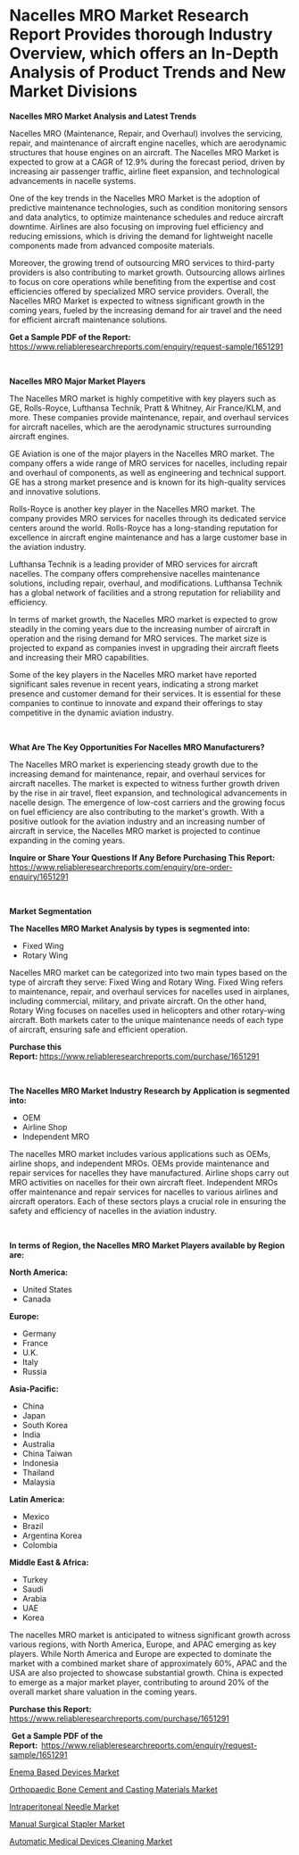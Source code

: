 <p><h1>Nacelles MRO Market Research Report Provides thorough Industry Overview, which offers an In-Depth Analysis of Product Trends and New Market Divisions</h1></p><p><strong>Nacelles MRO Market Analysis and Latest Trends</strong></p>
<p><p>Nacelles MRO (Maintenance, Repair, and Overhaul) involves the servicing, repair, and maintenance of aircraft engine nacelles, which are aerodynamic structures that house engines on an aircraft. The Nacelles MRO Market is expected to grow at a CAGR of 12.9% during the forecast period, driven by increasing air passenger traffic, airline fleet expansion, and technological advancements in nacelle systems.</p><p>One of the key trends in the Nacelles MRO Market is the adoption of predictive maintenance technologies, such as condition monitoring sensors and data analytics, to optimize maintenance schedules and reduce aircraft downtime. Airlines are also focusing on improving fuel efficiency and reducing emissions, which is driving the demand for lightweight nacelle components made from advanced composite materials.</p><p>Moreover, the growing trend of outsourcing MRO services to third-party providers is also contributing to market growth. Outsourcing allows airlines to focus on core operations while benefiting from the expertise and cost efficiencies offered by specialized MRO service providers. Overall, the Nacelles MRO Market is expected to witness significant growth in the coming years, fueled by the increasing demand for air travel and the need for efficient aircraft maintenance solutions.</p></p>
<p><strong>Get a Sample PDF of the Report:&nbsp;</strong> <a href="https://www.reliableresearchreports.com/enquiry/request-sample/1651291">https://www.reliableresearchreports.com/enquiry/request-sample/1651291</a></p>
<p>&nbsp;</p>
<p><strong>Nacelles MRO Major Market Players</strong></p>
<p><p>The Nacelles MRO market is highly competitive with key players such as GE, Rolls-Royce, Lufthansa Technik, Pratt & Whitney, Air France/KLM, and more. These companies provide maintenance, repair, and overhaul services for aircraft nacelles, which are the aerodynamic structures surrounding aircraft engines.</p><p>GE Aviation is one of the major players in the Nacelles MRO market. The company offers a wide range of MRO services for nacelles, including repair and overhaul of components, as well as engineering and technical support. GE has a strong market presence and is known for its high-quality services and innovative solutions.</p><p>Rolls-Royce is another key player in the Nacelles MRO market. The company provides MRO services for nacelles through its dedicated service centers around the world. Rolls-Royce has a long-standing reputation for excellence in aircraft engine maintenance and has a large customer base in the aviation industry.</p><p>Lufthansa Technik is a leading provider of MRO services for aircraft nacelles. The company offers comprehensive nacelles maintenance solutions, including repair, overhaul, and modifications. Lufthansa Technik has a global network of facilities and a strong reputation for reliability and efficiency.</p><p>In terms of market growth, the Nacelles MRO market is expected to grow steadily in the coming years due to the increasing number of aircraft in operation and the rising demand for MRO services. The market size is projected to expand as companies invest in upgrading their aircraft fleets and increasing their MRO capabilities.</p><p>Some of the key players in the Nacelles MRO market have reported significant sales revenue in recent years, indicating a strong market presence and customer demand for their services. It is essential for these companies to continue to innovate and expand their offerings to stay competitive in the dynamic aviation industry.</p></p>
<p>&nbsp;</p>
<p><strong>What Are The Key Opportunities For Nacelles MRO Manufacturers?</strong></p>
<p><p>The Nacelles MRO market is experiencing steady growth due to the increasing demand for maintenance, repair, and overhaul services for aircraft nacelles. The market is expected to witness further growth driven by the rise in air travel, fleet expansion, and technological advancements in nacelle design. The emergence of low-cost carriers and the growing focus on fuel efficiency are also contributing to the market's growth. With a positive outlook for the aviation industry and an increasing number of aircraft in service, the Nacelles MRO market is projected to continue expanding in the coming years.</p></p>
<p><strong>Inquire or Share Your Questions If Any Before Purchasing This Report:</strong> <a href="https://www.reliableresearchreports.com/enquiry/pre-order-enquiry/1651291">https://www.reliableresearchreports.com/enquiry/pre-order-enquiry/1651291</a></p>
<p>&nbsp;</p>
<p><strong>Market Segmentation</strong></p>
<p><strong>The Nacelles MRO Market Analysis by types is segmented into:</strong></p>
<p><ul><li>Fixed Wing</li><li>Rotary Wing</li></ul></p>
<p><p>Nacelles MRO market can be categorized into two main types based on the type of aircraft they serve: Fixed Wing and Rotary Wing. Fixed Wing refers to maintenance, repair, and overhaul services for nacelles used in airplanes, including commercial, military, and private aircraft. On the other hand, Rotary Wing focuses on nacelles used in helicopters and other rotary-wing aircraft. Both markets cater to the unique maintenance needs of each type of aircraft, ensuring safe and efficient operation.</p></p>
<p><strong>Purchase this Report:&nbsp;</strong><a href="https://www.reliableresearchreports.com/purchase/1651291">https://www.reliableresearchreports.com/purchase/1651291</a></p>
<p>&nbsp;</p>
<p><strong>The Nacelles MRO Market Industry Research by Application is segmented into:</strong></p>
<p><ul><li>OEM</li><li>Airline Shop</li><li>Independent MRO</li></ul></p>
<p><p>The nacelles MRO market includes various applications such as OEMs, airline shops, and independent MROs. OEMs provide maintenance and repair services for nacelles they have manufactured. Airline shops carry out MRO activities on nacelles for their own aircraft fleet. Independent MROs offer maintenance and repair services for nacelles to various airlines and aircraft operators. Each of these sectors plays a crucial role in ensuring the safety and efficiency of nacelles in the aviation industry.</p></p>
<p>&nbsp;</p>
<p><strong>In terms of Region, the Nacelles MRO Market Players available by Region are:</strong></p>
<p>
    <p> <strong> North America: </strong>
        <ul>
            <li>United States</li>
            <li>Canada</li>
        </ul>
        </p> 
    <p> <strong> Europe: </strong>
        <ul>
            <li>Germany</li>
            <li>France</li>
            <li>U.K.</li>
            <li>Italy</li>
            <li>Russia</li>
        </ul>
        </p> 
    <p> <strong> Asia-Pacific: </strong>
        <ul>
            <li>China</li>
            <li>Japan</li>
            <li>South Korea</li>
            <li>India</li>
            <li>Australia</li>
            <li>China Taiwan</li>
            <li>Indonesia</li>
            <li>Thailand</li>
            <li>Malaysia</li>
        </ul>
        </p> 
    <p> <strong> Latin America: </strong>
        <ul>
            <li>Mexico</li>
            <li>Brazil</li>
            <li>Argentina Korea</li>
            <li>Colombia</li>
        </ul>
        </p> 
    <p> <strong> Middle East & Africa: </strong>
        <ul>
            <li>Turkey</li>
            <li>Saudi</li>
            <li>Arabia</li>
            <li>UAE</li>
            <li>Korea</li>
        </ul>
    </p>
    </p>
<p><p>The nacelles MRO market is anticipated to witness significant growth across various regions, with North America, Europe, and APAC emerging as key players. While North America and Europe are expected to dominate the market with a combined market share of approximately 60%, APAC and the USA are also projected to showcase substantial growth. China is expected to emerge as a major market player, contributing to around 20% of the overall market share valuation in the coming years.</p></p>
<p><strong>Purchase this Report: </strong><a href="https://www.reliableresearchreports.com/purchase/1651291">https://www.reliableresearchreports.com/purchase/1651291</a></p>
<p>&nbsp;<strong>Get a Sample PDF of the Report:&nbsp;&nbsp;</strong><a href="https://www.reliableresearchreports.com/enquiry/request-sample/1651291">https://www.reliableresearchreports.com/enquiry/request-sample/1651291</a></p>
<p><strong></strong></p>
<p><p><a href="https://medium.com/p/b18873ce78bc/edit">Enema Based Devices Market</a></p><p><a href="https://medium.com/@verniemorar2022/orthopaedic-bone-cement-and-casting-materials-market-size-cagr-trends-2024-2030-af6e14183856">Orthopaedic Bone Cement and Casting Materials Market</a></p><p><a href="https://medium.com/@verniemorar2022/intraperitoneal-needle-market-insight-market-trends-growth-forecasted-from-2024-to-2031-d5fd0e494721">Intraperitoneal Needle Market</a></p><p><a href="https://medium.com/@verniemorar2022/manual-surgical-stapler-market-report-reveals-the-latest-trends-and-growth-opportunities-of-this-70fafb1179a0">Manual Surgical Stapler Market</a></p><p><a href="https://medium.com/@verniemorar2022/automatic-medical-devices-cleaning-market-competitive-analysis-market-trends-and-forecast-to-2031-302365e9534b">Automatic Medical Devices Cleaning Market</a></p></p>